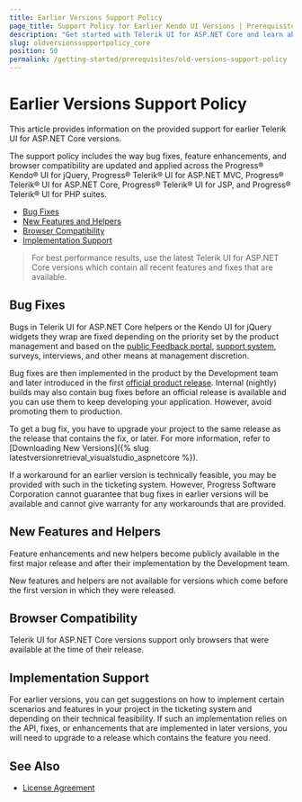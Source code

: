 ```yaml
---
title: Earlier Versions Support Policy
page_title: Support Policy for Earlier Kendo UI Versions | Prerequisites | Telerik UI for ASP.NET Core
description: "Get started with Telerik UI for ASP.NET Core and learn about the support policy on earlier versions, how bug fixes and feature requests are implemented, and how you can get them."
slug: oldversionssupportpolicy_core
position: 50
permalink: /getting-started/prerequisites/old-versions-support-policy
---
```


# Earlier Versions Support Policy

This article provides information on the provided support for earlier Telerik UI for ASP.NET Core versions.

The support policy includes the way bug fixes, feature enhancements, and browser compatibility are updated and applied across the Progress&reg; Kendo&reg; UI for jQuery, Progress&reg; Telerik&reg; UI for ASP.NET MVC, Progress&reg; Telerik&reg; UI for ASP.NET Core, Progress&reg; Telerik&reg; UI for JSP, and Progress&reg; Telerik&reg; UI for PHP suites.

* [Bug Fixes](#bug-fixes)
* [New Features and Helpers](#new-features-and-helpers)
* [Browser Compatibility](#browser-compatibility)
* [Implementation Support](#implementation-support)

> For best performance results, use the latest Telerik UI for ASP.NET Core versions which contain all recent features and fixes that are available.

## Bug Fixes

Bugs in Telerik UI for ASP.NET Core helpers or the Kendo UI for jQuery widgets they wrap are fixed depending on the priority set by the product management and based on the [public Feedback portal](https://feedback.telerik.com/aspnet-core-ui), [support system](http://www.telerik.com/account/support-tickets/available-support-list.aspx), surveys, interviews, and other means at management discretion.

Bug fixes are then implemented in the product by the Development team and later introduced in the first [official product release](https://www.telerik.com/support/whats-new/aspnet-core-ui/release-history). Internal (nightly) builds may also contain bug fixes before an official release is available and you can use them to keep developing your application. However, avoid promoting them to production.

To get a bug fix, you have to upgrade your project to the same release as the release that contains the fix, or later. For more information, refer to [Downloading New Versions]({% slug latestversionretrieval_visualstudio_aspnetcore %}).

If a workaround for an earlier version is technically feasible, you may be provided with such in the ticketing system. However, Progress Software Corporation cannot guarantee that bug fixes in earlier versions will be available and cannot give warranty for any workarounds that are provided.

## New Features and Helpers

Feature enhancements and new helpers become publicly available in the first major release and after their implementation by the Development team.

New features and helpers are not available for versions which come before the first version in which they were released.

## Browser Compatibility

Telerik UI for ASP.NET Core versions support only browsers that were available at the time of their release.

## Implementation Support

For earlier versions, you can get suggestions on how to implement certain scenarios and features in your project in the ticketing system and depending on their technical feasibility. If such an implementation relies on the API, fixes, or enhancements that are implemented in later versions, you will need to upgrade to a release which contains the feature you need.

## See Also

* [License Agreement](https://www.telerik.com/purchase/license-agreement/aspnet-core)
